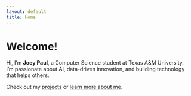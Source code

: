 ```yaml
---
layout: default
title: Home
---
```


# Welcome!

Hi, I’m **Joey Paul**, a Computer Science student at Texas A&M University.  
I’m passionate about AI, data-driven innovation, and building technology that helps others.

Check out my [projects](/projects) or [learn more about me](/about).
